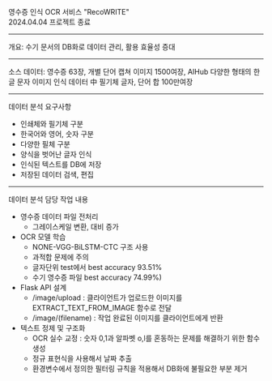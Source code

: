 영수증 인식 OCR 서비스 "RecoWRITE"  
2024.04.04 프로젝트 종료  
  
--- 
개요: 수기 문서의 DB화로 데이터 관리, 활용 효율성 증대

---
소스 데이터: 영수증 63장, 개별 단어 캡쳐 이미지 1500여장, AIHub 다양한 형태의 한글 문자 이미지 인식 데이터 中 필기체 글자, 단어 합 100만여장

---
데이터 분석 요구사항
-  인쇄체와 필기체 구분
-  한국어와 영어, 숫자 구분
-  다양한 필체 구분
-  양식을 벗어난 글자 인식
-  인식된 텍스트를 DB에 저장
-  저장된 데이터 검색, 편집

---
데이터 분석 담당 작업 내용
- 영수증 데이터 파일 전처리
  - 그레이스케일 변환, 대비 증가
- OCR 모델 학습
  - NONE-VGG-BiLSTM-CTC 구조 사용
  - 과적합 문제에 주의
  - 글자단위 test에서 best accuracy 93.51%
  - 수기 영수증 파일 best accuracy 74.99%)
- Flask API 설계
  - /image/upload : 클라이언트가 업로드한 이미지를 EXTRACT_TEXT_FROM_IMAGE 함수로 전달
  - /image/(filename) : 작업 완료된 이미지를 클라이언트에게 반환
- 텍스트 정제 및 구조화
   - OCR 실수 교정 : 숫자 0,1과 알파벳 o,l를 혼동하는 문제를 해결하기 위한 함수 생성
   - 정규 표현식을 사용해서 날짜 추출
   - 환경변수에서 정의한 필터링 규칙을 적용해서 DB화에 불필요한 부분 제거
